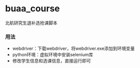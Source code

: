 # buaa_course
北航研究生退补选抢课脚本

### 用法
- webdriver：下载webdriver，将webdriver.exe添加到环境变量
- python环境：虚拟环境中安装selenium库
- 修改学生信息和选课信息，直接运行即可
